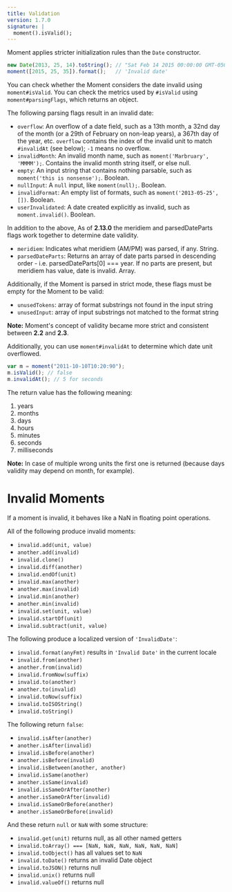 ```yaml
---
title: Validation
version: 1.7.0
signature: |
  moment().isValid();
---
```



Moment applies stricter initialization rules than the `Date` constructor.

```js
new Date(2013, 25, 14).toString(); // "Sat Feb 14 2015 00:00:00 GMT-0500 (EST)"
moment([2015, 25, 35]).format();   // 'Invalid date'
```

You can check whether the Moment considers the date invalid using `moment#isValid`. You can check the metrics used by `#isValid` using `moment#parsingFlags`, which returns an object.

The following parsing flags result in an invalid date:

 * `overflow`: An overflow of a date field, such as a 13th month, a 32nd day of the month (or a 29th of February on non-leap years), a 367th day of the year, etc. `overflow` contains the index of the invalid unit to match `#invalidAt` (see below); `-1` means no overflow.
 * `invalidMonth`: An invalid month name, such as ```moment('Marbruary', 'MMMM');```. Contains the invalid month string itself, or else null.
 * `empty`: An input string that contains nothing parsable, such as `moment('this is nonsense');`. Boolean.
 * `nullInput`: A `null` input, like `moment(null);`. Boolean.
 * `invalidFormat`: An empty list of formats, such as `moment('2013-05-25', [])`. Boolean.
 * `userInvalidated`: A date created explicitly as invalid, such as `moment.invalid()`. Boolean.

 In addition to the above, As of **2.13.0** the meridiem and parsedDateParts flags work together to determine date validity.
 * `meridiem`: Indicates what meridiem (AM/PM) was parsed, if any. String.
 * `parsedDateParts`: Returns an array of date parts parsed in descending order - i.e. parsedDateParts[0] === year. If no parts are present, but meridiem has value, date is invalid. Array.

Additionally, if the Moment is parsed in strict mode, these flags must be empty for the Moment to be valid:

 * `unusedTokens`: array of format substrings not found in the input string
 * `unusedInput`: array of input substrings not matched to the format string

**Note:** Moment's concept of validity became more strict and consistent between **2.2** and **2.3**.

Additionally, you can use `moment#invalidAt` to determine which date unit overflowed.

```javascript
var m = moment("2011-10-10T10:20:90");
m.isValid(); // false
m.invalidAt(); // 5 for seconds
```

The return value has the following meaning:

<ol>
  <li>years</li>
  <li>months</li>
  <li>days</li>
  <li>hours</li>
  <li>minutes</li>
  <li>seconds</li>
  <li>milliseconds</li>
</ol>

**Note:** In case of multiple wrong units the first one is returned (because
days validity may depend on month, for example).

Invalid Moments
===============

If a moment is invalid, it behaves like a NaN in floating point operations.

All of the following produce invalid moments:
* `invalid.add(unit, value)`
* `another.add(invalid)`
* `invalid.clone()`
* `invalid.diff(another)`
* `invalid.endOf(unit)`
* `invalid.max(another)`
* `another.max(invalid)`
* `invalid.min(another)`
* `another.min(invalid)`
* `invalid.set(unit, value)`
* `invalid.startOf(unit)`
* `invalid.subtract(unit, value)`

The following produce a localized version of `'InvalidDate'`:
* `invalid.format(anyFmt)` results in `'Invalid Date'` in the current locale
* `invalid.from(another)`
* `another.from(invalid)`
* `invalid.fromNow(suffix)`
* `invalid.to(another)`
* `another.to(invalid)`
* `invalid.toNow(suffix)`
* `invalid.toISOString()`
* `invalid.toString()`

The following return `false`:
* `invalid.isAfter(another)`
* `another.isAfter(invalid)`
* `invalid.isBefore(another)`
* `another.isBefore(invalid)`
* `invalid.isBetween(another, another)`
* `invalid.isSame(another)`
* `another.isSame(invalid)`
* `invalid.isSameOrAfter(another)`
* `another.isSameOrAfter(invalid)`
* `invalid.isSameOrBefore(another)`
* `another.isSameOrBefore(invalid)`

And these return `null` or `NaN` with some structure:
* `invalid.get(unit)` returns null, as all other named getters
* `invalid.toArray() === [NaN, NaN, NaN, NaN, NaN, NaN]`
* `invalid.toObject()` has all values set to `NaN`
* `invalid.toDate()` returns an invalid Date object
* `invalid.toJSON()` returns null
* `invalid.unix()` returns null
* `invalid.valueOf()` returns null
